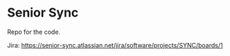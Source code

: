 # Senior Sync

Repo for the code.

Jira: https://senior-sync.atlassian.net/jira/software/projects/SYNC/boards/1
